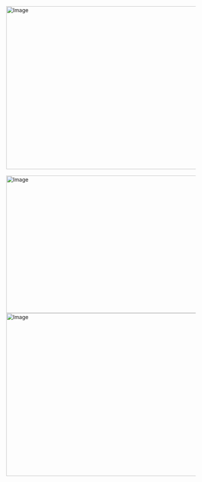 <img width="2048" height="434" alt="Image" src="https://github.com/user-attachments/assets/3c7754d5-763b-4de7-ad22-78ca552dcf36" />
&nbsp; &nbsp; &nbsp; &nbsp; &nbsp; &nbsp; &nbsp; &nbsp; &nbsp; &nbsp; &nbsp; &nbsp; &nbsp; &nbsp; &nbsp; &nbsp; &nbsp; &nbsp; &nbsp; &nbsp; <img width="651" height="366" alt="Image" src="https://github.com/user-attachments/assets/71cc8379-9e55-4264-8444-650d37c6a6bd" /> 
<img width="2048" height="434" alt="Image" src="https://github.com/user-attachments/assets/3c7754d5-763b-4de7-ad22-78ca552dcf36" />
